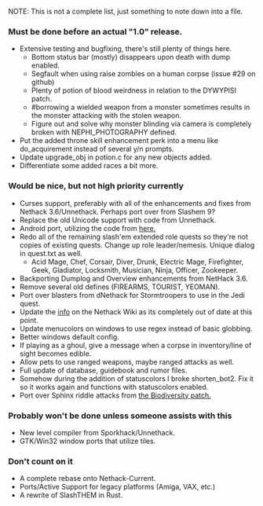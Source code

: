 NOTE: This is not a complete list, just something to note down into a file.

### Must be done before an actual "1.0" release.
* Extensive testing and bugfixing, there's still plenty of things here.
    * Bottom status bar (mostly) disappears upon death with dump enabled.
    * Segfault when using raise zombies on a human corpse (issue #29 on github)
    * Plenty of potion of blood weirdness in relation to the DYWYPISI patch.
    * #borrowing a wielded weapon from a monster sometimes results in the monster attacking with the stolen weapon.
    * Figure out and solve why monster blinding via camera is completely broken with NEPHI_PHOTOGRAPHY defined.
* Put the added throne skill enhancement perk into a menu like do_acquirement instead of several y/n prompts.
* Update upgrade_obj in potion.c for any new objects added.
* Differentiate some added races a bit more.

### Would be nice, but not high priority currently
* Curses support, preferably with all of the enhancements and fixes from Nethack 3.6/Unnethack.  Perhaps port over from Slashem 9?
* Replace the old Unicode support with code from Unnethack.
* Android port, utilizing the code from [here.](https://github.com/gurrhack/SlashEM-Android/)
* Redo all of the remaining slash'em extended role quests so they're not copies of existing quests.  Change up role leader/nemesis.  Unique dialog in quest.txt as well.
    * Acid Mage, Chef, Corsair, Diver, Drunk, Electric Mage, Firefighter, Geek, Gladiator, Locksmith, Musician, Ninja, Officer, Zookeeper.
* Backporting Dumplog and Overview enhancements from NetHack 3.6.
* Remove several old defines (FIREARMS, TOURIST, YEOMAN).
* Port over blasters from dNethack for Stormtroopers to use in the Jedi quest.
* Update the [info](https://nethackwiki.com/wiki/SlashTHEM) on the Nethack Wiki as its completely out of date at this point.
* Update menucolors on windows to use regex instead of basic globbing.
* Better windows default config.
* If playing as a ghoul, give a message when a corpse in inventory/line of sight becomes edible.
* Allow pets to use ranged weapons, maybe ranged attacks as well.
* Full update of database, guidebook and rumor files.
* Somehow during the addition of statuscolors I broke shorten_bot2.  Fix it so it works again and functions with statuscolors enabled.
* Port over Sphinx riddle attacks from [the Biodiversity patch.](https://nethackwiki.com/wiki/Biodiversity_patch)

### Probably won't be done unless someone assists with this
* New level compiler from Sporkhack/Unnethack.
* GTK/Win32 window ports that utilize tiles.

### Don't count on it
* A complete rebase onto Nethack-Current.
* Ports/Active Support for legacy platforms (Amiga, VAX, etc.)
* A rewrite of SlashTHEM in Rust.
